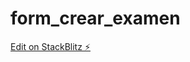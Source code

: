 # form_crear_examen

[Edit on StackBlitz ⚡️](https://stackblitz.com/edit/stackblitz-starters-3ejrdy)